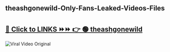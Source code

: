 
 ## theashgonewild-Only-Fans-Leaked-Videos-Files

# <h2><a href="https://mediaupload.pro?theashgonewild">🔗 Click to LINKS ⏩⏩ 👉 🟢 theashgonewild </a></h2>

<a href="https://mediaupload.pro?theashgonewild" rel="nofollow" data-target="animated-image.originalLink"><img src="https://i.ibb.co.com/xMMVF88/686577567.gif" alt="Viral Video Original" style="max-width: 100%; display: inline-block;" data-target="animated-image.originalImage"></a>